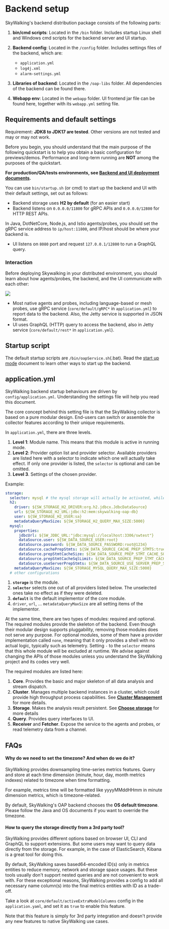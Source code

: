 # Backend setup
SkyWalking's backend distribution package consists of the following parts:

1. **bin/cmd scripts**: Located in the `/bin` folder. Includes startup Linux shell and Windows cmd scripts for the backend server and UI startup.

2. **Backend config**: Located in the `/config` folder. Includes settings files of the backend, which are:
    * `application.yml`
    * `log4j.xml`
    * `alarm-settings.yml`

3. **Libraries of backend**: Located in the `/oap-libs` folder. All dependencies of the backend can be found there.

4. **Webapp env**: Located in the `webapp` folder. UI frontend jar file can be found here, together with its `webapp.yml` setting file.

## Requirements and default settings

Requirement: **JDK8 to JDK17 are tested**. Other versions are not tested and may or may not work.

Before you begin, you should understand that the main purpose of the following quickstart is to help you obtain a basic configuration for previews/demos. Performance and long-term running are **NOT** among the purposes of the quickstart.

**For production/QA/tests environments, see [Backend and UI deployment documents](ui-setup.md).**

You can use `bin/startup.sh` (or cmd) to start up the backend and UI with their default settings, set out as follows:

- Backend storage uses **H2 by default** (for an easier start)
- Backend listens on `0.0.0.0/11800` for gRPC APIs and `0.0.0.0/12800` for HTTP REST APIs.

In Java, DotNetCore, Node.js, and Istio agents/probes, you should set the gRPC service address to `ip/host:11800`, and IP/host should be where your backend is.
- UI listens on `8080` port and request `127.0.0.1/12800` to run a GraphQL query.

### Interaction

Before deploying Skywalking in your distributed environment, you should learn about how agents/probes, the backend, and the UI communicate with each other:

<img src="https://skywalking.apache.org/doc-graph/communication-net.png"/>

- Most native agents and probes, including language-based or mesh probes, use gRPC service (`core/default/gRPC*` in `application.yml`) to report data to the backend. Also, the Jetty service is supported in JSON format.
- UI uses GraphQL (HTTP) query to access the backend, also in Jetty service (`core/default/rest*` in `application.yml`).


## Startup script
The default startup scripts are `/bin/oapService.sh`(.bat). 
Read the [start up mode](backend-start-up-mode.md) document to learn other ways to start up the backend.


## application.yml
SkyWalking backend startup behaviours are driven by `config/application.yml`. Understanding the settings file will help you read this document.

The core concept behind this setting file is that the SkyWalking collector is based on a pure modular design. 
End-users can switch or assemble the collector features according to their unique requirements.

In `application.yml`, there are three levels.
1. **Level 1**: Module name. This means that this module is active in running mode.
1. **Level 2**: Provider option list and provider selector. Available providers are listed here with a selector to indicate which one will actually take effect. If only one provider is listed, the `selector` is optional and can be omitted.
1. **Level 3**. Settings of the chosen provider.

Example:

```yaml
storage:
  selector: mysql # the mysql storage will actually be activated, while the h2 storage takes no effect
  h2:
    driver: ${SW_STORAGE_H2_DRIVER:org.h2.jdbcx.JdbcDataSource}
    url: ${SW_STORAGE_H2_URL:jdbc:h2:mem:skywalking-oap-db}
    user: ${SW_STORAGE_H2_USER:sa}
    metadataQueryMaxSize: ${SW_STORAGE_H2_QUERY_MAX_SIZE:5000}
  mysql:
    properties:
      jdbcUrl: ${SW_JDBC_URL:"jdbc:mysql://localhost:3306/swtest"}
      dataSource.user: ${SW_DATA_SOURCE_USER:root}
      dataSource.password: ${SW_DATA_SOURCE_PASSWORD:root@1234}
      dataSource.cachePrepStmts: ${SW_DATA_SOURCE_CACHE_PREP_STMTS:true}
      dataSource.prepStmtCacheSize: ${SW_DATA_SOURCE_PREP_STMT_CACHE_SQL_SIZE:250}
      dataSource.prepStmtCacheSqlLimit: ${SW_DATA_SOURCE_PREP_STMT_CACHE_SQL_LIMIT:2048}
      dataSource.useServerPrepStmts: ${SW_DATA_SOURCE_USE_SERVER_PREP_STMTS:true}
    metadataQueryMaxSize: ${SW_STORAGE_MYSQL_QUERY_MAX_SIZE:5000}
  # other configurations
```

1. **`storage`** is the module.
1. **`selector`** selects one out of all providers listed below. The unselected ones take no effect as if they were deleted.
1. **`default`** is the default implementor of the core module.
1. `driver`, `url`, ... `metadataQueryMaxSize` are all setting items of the implementor.

At the same time, there are two types of modules: required and optional. The required modules provide the skeleton of the backend. 
Even though their modular design supports pluggability, removing those modules does not serve any purpose. For optional modules, some of them have
a provider implementation called `none`, meaning that it only provides a shell with no actual logic, typically such as telemetry.
Setting `-` to the `selector` means that this whole module will be excluded at runtime.
We advise against changing the APIs of those modules unless you understand the SkyWalking project and its codes very well.

The required modules are listed here:
1. **Core**. Provides the basic and major skeleton of all data analysis and stream dispatch.
1. **Cluster**. Manages multiple backend instances in a cluster, which could provide high throughput process
capabilities. See [**Cluster Management**](backend-cluster.md) for more details.
1. **Storage**. Makes the analysis result persistent. See [**Choose storage**](backend-storage.md) for more details
1. **Query**. Provides query interfaces to UI.
1. **Receiver** and **Fetcher**. Expose the service to the agents and probes, or read telemetry data from a channel.

## FAQs
#### Why do we need to set the timezone? And when do we do it?
SkyWalking provides downsampling time-series metrics features. 
Query and store at each time dimension (minute, hour, day, month metrics indexes)
related to timezone when time formatting.

For example, metrics time will be formatted like yyyyMMddHHmm in minute dimension metrics, which is timezone-related.
  
By default, SkyWalking's OAP backend chooses the **OS default timezone**.
Please follow the Java and OS documents if you want to override the timezone.

#### How to query the storage directly from a 3rd party tool?
SkyWalking provides different options based on browser UI, CLI and GraphQL to support extensions. But some users may want to query data 
directly from the storage. For example, in the case of ElasticSearch, Kibana is a great tool for doing this.

By default, SkyWalking saves based64-encoded ID(s) only in metrics entities to reduce memory, network and storage space usages. 
But these tools usually don't support nested queries and are not convenient to work with. For these exceptional reasons,
SkyWalking provides a config to add all necessary name column(s) into the final metrics entities with ID as a trade-off.

Take a look at `core/default/activeExtraModelColumns` config in the `application.yaml`, and set it as `true` to enable this feature.

Note that this feature is simply for 3rd party integration and doesn't provide any new features to native SkyWalking use cases.
